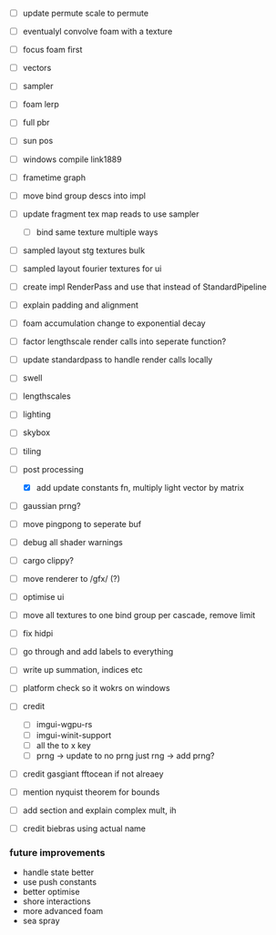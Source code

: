 - [ ] update permute scale to permute
- [ ] eventualyl convolve foam with a texture

- [ ] focus foam first
- [ ] vectors
- [ ] sampler
- [ ] foam lerp
- [ ] full pbr
- [ ] sun pos

- [ ] windows compile link1889

- [ ] frametime graph

- [ ] move bind group descs into impl

- [ ] update fragment tex map reads to use sampler
    - [ ] bind same texture multiple ways

- [ ] sampled layout stg textures bulk
- [ ] sampled layout fourier textures for ui

- [ ] create impl RenderPass and use that instead of StandardPipeline

- [ ] explain padding and alignment
- [ ] foam accumulation change to exponential decay

- [ ] factor lengthscale render calls into seperate function?
- [ ] update standardpass to handle render calls locally
- [ ] swell
- [ ] lengthscales
- [ ] lighting
- [ ] skybox
- [ ] tiling
- [ ] post processing
    - [X] add update constants fn, multiply light vector by matrix
- [ ] gaussian prng?
- [ ] move pingpong to seperate buf
- [ ] debug all shader warnings
- [ ] cargo clippy?

- [ ] move renderer to /gfx/ (?)
- [ ] optimise ui
- [ ] move all textures to one bind group per cascade, remove limit
- [ ] fix hidpi
- [ ] go through and add labels to everything
- [ ] write up summation, indices etc
- [ ] platform check so it wokrs on windows
- [ ] credit 
    - [ ] imgui-wgpu-rs
    - [ ] imgui-winit-support
    - [ ] all the to x key
    - [ ] prng -> update to no prng just rng -> add prng?
- [ ] credit gasgiant fftocean if not alreaey
- [ ] mention nyquist theorem for bounds
- [ ] add section and explain complex mult, ih
- [ ] credit biebras  using actual name


### future improvements
- handle state better
- use push constants
- better optimise
- shore interactions
- more advanced foam
- sea spray
